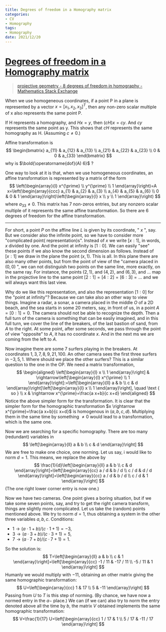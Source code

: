 ```yaml
---
title: Degrees of freedom in a Homography matrix
categories:
- CV
- Homography
tags:
- Homography
date: 2021/12/20
---
```




# [Degrees of freedom in a Homography matrix](https://math.stackexchange.com/questions/508668/degrees-of-freedom-in-a-homography-matrix)

> [projective geometry - 8 degrees of freedom in homography - Mathematics Stack Exchange](https://math.stackexchange.com/questions/3398164/8-degrees-of-freedom-in-homography)

When we use homogeneous coordinates, if a point P in a plane is represented by a vector $x = [x_1, x_2, x_3]^T$, then any non-zero scalar multiple of x also represents the same point P.

If H represents a homography, and $Hx = y$, then $(cH)x = cy$. And $cy$ represents the same point as y. This shows that $cH$ represents the same homography as H. (Assuming $c \neq 0$.)

Affine transformation is
$$
\begin{bmatrix} a_{11} & a_{12} & a_{13} \\ a_{21} & a_{22} & a_{23} \\ 0 & 0 & a_{33} \end{bmatrix}
$$
why is $\bold{\operatorname{dof}(A) 6}$ ?

One way to look at it is that, when we use homogeneous coordinates, an affine transformation is represented by a matrix of the form
$$
\left(\begin{array}{l}
x^{\prime} \\
y^{\prime} \\
1
\end{array}\right)=A x=\left(\begin{array}{ccc}
a_{1} & a_{2} & a_{3} \\
a_{4} & a_{5} & a_{6} \\
0 & 0 & 1
\end{array}\right)\left(\begin{array}{l}
x \\
y \\
1
\end{array}\right)
$$
where $a_{33} \neq 0$. This matrix has 7 non-zeros entries, but any nonzero scalar multiple of it represents the same affine transformation. So there are 6 degrees of freedom for the affine transformation.

---

For short, a point $P$ on the affine line $L$ is given by its coordinate, " $x$ ", say. But we consider also the infinite point, so we have to consider more "complicated point( representation)s". Instead of $x$ we write $[x: 1]$, in words, $x$ divided by one. And the point at infinity is $[1: 0]$. We can easily "see" these points if we also know the second dimension as follows. Instead of $[x: 1]$ we draw in the plane the point $(x, 1)$. This is all. In this plane there are also many other points, but from the point of view of the "camera placed in $(0,0)$ ", we can not distinguish two points on the same line, more exactly, on the same ray. For instance, the points $(2,1)$, and $(4,2)$, and $(6,3)$, and ... map in the projective line to the same point $[2: 1]=[4: 2]=[6: 3]=\ldots$ and we will always want this last view.

Why do we like this representation, and also the representation $[1: 0]$ for the "point at infinity"? Because we can take also an other way to view things. Imagine a radar, a sonar, a camera placed in the middle $O$ of a $2 \mathrm{D}$ beach, and the sea starts in some 20 meters, say, in front of us, in a point $A=[0: 1]=0$. The camera should not be able to recognize the depth. Then a full turn of the camera is something that can be easily imagined, and in this full turn, we cover the line of the breakers, of the last bastion of sand, from $A$ to the right. At some point, after some seconds, we pass through the point of view "opposite" to $A$, it has no coordinate $x$. And in the next ms we are coming from the left to $A$.

Now imagine there are some 7 surfers playing in the breakers. At coordinates $1,3,7,8,9,21,100$. An other camera sees the first three surfers in $-3,5,1$. Where should we place the other surfers?
This is a similar question to the one in the OP. We need a matrix transformation,
$$
\begin{aligned}
\left[\begin{array}{l}
x \\
1
\end{array}\right] & \rightarrow\left[\begin{array}{l}
x^{\prime} \\
1
\end{array}\right]:=\left[\begin{array}{ll}
a & b \\
c & d
\end{array}\right]\left[\begin{array}{l}
x \\
1
\end{array}\right], \quad \text { so } \\
x & \rightarrow x^{\prime}=\frac{a x+b}{c x+d}
\end{aligned}
$$
Notice the above simpler form for the transformation.
It is clear that the simpler form for the homographic transformation $x \rightarrow x^{\prime}=\frac{a x+b}{c x+d}$ is homogenous in $(a, b, c, d)$. Multiplying them in the same time by something $\neq 0$ would lead to a transformation, which is the same one.

Now we are searching for a specific homography. There are too many (redundant) variables in
$$
\left[\begin{array}{ll}
a & b \\
c & d
\end{array}\right]
$$
We are free to make one choice, one norming. Let us say, i would like to norm $d=1$. This means, we replace the above by
$$
\frac{1}{d}\left[\begin{array}{ll}
a & b \\
c & d
\end{array}\right]=\left[\begin{array}{cc}
a / d & b / d \\
c / d & d / d
\end{array}\right]=\left[\begin{array}{cc}
a / d & b / d \\
c / d & 1
\end{array}\right]
$$
(The one right lower corner entry is now one.)

Now we have two cameras. One point gives a boring situation, but if we take some seven points, say, and try to get the right camera transform, things are slightly more complicated. Let us take the (random) points mentioned above. We try to norm $d=1$, thus obtaining a system in the other three variables $a, b, c$. Conditions:
- $1 \rightarrow(a \cdot 1+b) /(c \cdot 1+1)=-3$,
- $3 \rightarrow(a \cdot 3+b) /(c \cdot 3+1)=5$,
- $7 \rightarrow(a \cdot 7+b) /(c \cdot 7+1)=1$.

So the solution is:
$$
T=\left[\begin{array}{ll}
a & b \\
c & 1
\end{array}\right]=\left[\begin{array}{cc}
-1 / 11 & -17 / 11 \\
-5 / 11 & 1
\end{array}\right]
$$
Humanly we would multiply with $-11$, obtaining an other matrix giving the same homographic transformation:
$$
U=\left[\begin{array}{cc}
1 & 17 \\
5 & -11
\end{array}\right]
$$
Passing from $U$ to $T$ is this step of norming. (By chance, we have now a normed entry in the $a-$ place.)
We can (if we can) also try to norm the entry denoted above all the time by $b$, the matrix $V$ obtained implements the same homographic transformation:
$$
V=\frac{1}{17} U=\left[\begin{array}{cc}
1 / 17 & 1 \\
5 / 17 & -11 / 17
\end{array}\right]
$$